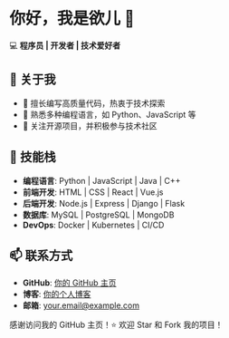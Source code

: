 # 你好，我是欲儿 👋

💻 **程序员 | 开发者 | 技术爱好者**

## 🚀 关于我
- 🔹 擅长编写高质量代码，热衷于技术探索
- 🔹 熟悉多种编程语言，如 Python、JavaScript 等
- 🔹 关注开源项目，并积极参与技术社区

## 🔧 技能栈
- **编程语言**: Python | JavaScript | Java | C++
- **前端开发**: HTML | CSS | React | Vue.js
- **后端开发**: Node.js | Express | Django | Flask
- **数据库**: MySQL | PostgreSQL | MongoDB
- **DevOps**: Docker | Kubernetes | CI/CD

## 📫 联系方式
- **GitHub**: [你的 GitHub 主页](https://github.com/your-github-username)
- **博客**: [你的个人博客](https://your-blog.com)
- **邮箱**: your.email@example.com

感谢访问我的 GitHub 主页！⭐️ 欢迎 Star 和 Fork 我的项目！
